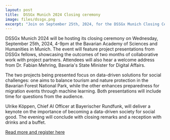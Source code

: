 ```yaml
---
layout: post
title:  DSSGx Munich 2024 Closing ceremony
image: files/dssgx.png
excerpt: "Join on September 25th, 2024, for the DSSGx Munich Closing Ceremony, where fellows will present data-driven projects addressing key social challenges"
---
```


DSSGx Munich 2024 will be hosting its closing ceremony on Wednesday, September 25th, 2024, 4-9pm at the Bavarian Academy of Sciences and Humanities in Munich. The event will feature project presentations from DSSGx fellows, showcasing the outcomes of two months of collaborative work with project partners. Attendees will also hear a welcome address from Dr. Fabian Mehring, Bavaria's State Minister for Digital Affairs.

The two projects being presented focus on data-driven solutions for social challenges: one aims to balance tourism and nature protection in the Bavarian Forest National Park, while the other enhances preparedness for migration events through machine learning. Both presentations will include time for questions from the audience.

Ulrike Köppen, Chief AI Officer at Bayerischer Rundfunk, will deliver a keynote on the importance of becoming a data-driven society for social good. The evening will conclude with closing remarks and a reception with drinks and a buffet.

[Read more and register here](https://www.dssgxmunich.org/closing-ceremony)